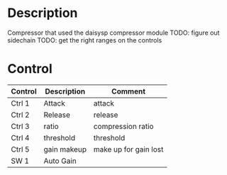 # Description
Compressor that used the daisysp compressor module
TODO:  figure out sidechain
TODO:  get the right ranges on the controls

# Control

| Control | Description | Comment |
| --- | --- | --- |
| Ctrl 1| Attack | attack |
| Ctrl 2| Release | release |
| Ctrl 3| ratio | compression ratio |
| Ctrl 4| threshold | threshold |
| Ctrl 5| gain makeup | make up for gain lost |
| SW 1 | Auto Gain |  |
